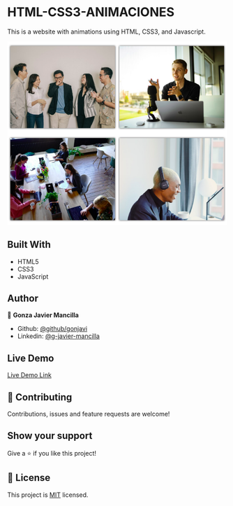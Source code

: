 # HTML-CSS3-ANIMACIONES

This is a website with animations using HTML, CSS3, and Javascript.


![screenshot](./img/animacion1.png)


## Built With

- HTML5
- CSS3
- JavaScript

## Author

👤 **Gonza Javier Mancilla**

- Github: [@github/gonjavi](https://github.com/gonjavi)
- Linkedin: [@g-javier-mancilla](https://www.linkedin.com/in/g-mancillla)


## Live Demo

[Live Demo Link](https://gonjavi.github.io/html-css-final/)


## 🤝 Contributing

Contributions, issues and feature requests are welcome!


## Show your support

Give a ⭐️ if you like this project!


## 📝 License

This project is [MIT](lic.url) licensed.

